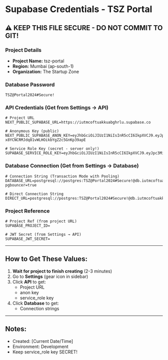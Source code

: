 # Supabase Credentials - TSZ Portal

## ⚠️ KEEP THIS FILE SECURE - DO NOT COMMIT TO GIT!

### Project Details
- **Project Name:** tsz-portal
- **Region:** Mumbai (ap-south-1)
- **Organization:** The Startup Zone

### Database Password
```
TSZ@Portal2024#Secure!
```

### API Credentials (Get from Settings → API)
```
# Project URL
NEXT_PUBLIC_SUPABASE_URL=https://iutmcoftuakkuabghrlu.supabase.co

# Anonymous Key (public)
NEXT_PUBLIC_SUPABASE_ANON_KEY=eyJhbGciOiJIUzI1NiIsInR5cCI6IkpXVCJ9.eyJpc3MiOiJzdXBhYmFzZSIsInJlZiI6Iml1dG1jb2Z0dWFra3VhYmdocmx1Iiwicm9sZSI6ImFub24iLCJpYXQiOjE3NTkyOTQ0NzgsImV4cCI6MjA3NDg3MDQ3OH0.P9OCrF-x8YCNCRMJdq81vWLHOikbYgZ2c5GnKp39apE

# Service Role Key (secret - server only!)
SUPABASE_SERVICE_ROLE_KEY=eyJhbGciOiJIUzI1NiIsInR5cCI6IkpXVCJ9.eyJpc3MiOiJzdXBhYmFzZSIsInJlZiI6Iml1dG1jb2Z0dWFra3VhYmdocmx1Iiwicm9sZSI6InNlcnZpY2Vfcm9sZSIsImlhdCI6MTc1OTI5NDQ3OCwiZXhwIjoyMDc0ODcwNDc4fQ.PJTRoar1yzlrv_EXNkvt69c5CdoVwJR37ZqsYshsYjM
```

### Database Connection (Get from Settings → Database)
```
# Connection String (Transaction Mode with Pooling)
DATABASE_URL=postgresql://postgres:TSZ@Portal2024#Secure!@db.iutmcoftuakkuabghrlu.supabase.co:6543/postgres?pgbouncer=true

# Direct Connection String
DIRECT_URL=postgresql://postgres:TSZ@Portal2024#Secure!@db.iutmcoftuakkuabghrlu.supabase.co:5432/postgres
```

### Project Reference
```
# Project Ref (from project URL)
SUPABASE_PROJECT_ID=

# JWT Secret (from Settings → API)
SUPABASE_JWT_SECRET=
```

---

## How to Get These Values:

1. **Wait for project to finish creating** (2-3 minutes)
2. Go to **Settings** (gear icon in sidebar)
3. Click **API** to get:
   - Project URL
   - anon key
   - service_role key
4. Click **Database** to get:
   - Connection strings

---

## Notes:
- Created: [Current Date/Time]
- Environment: Development
- Keep service_role key SECRET!